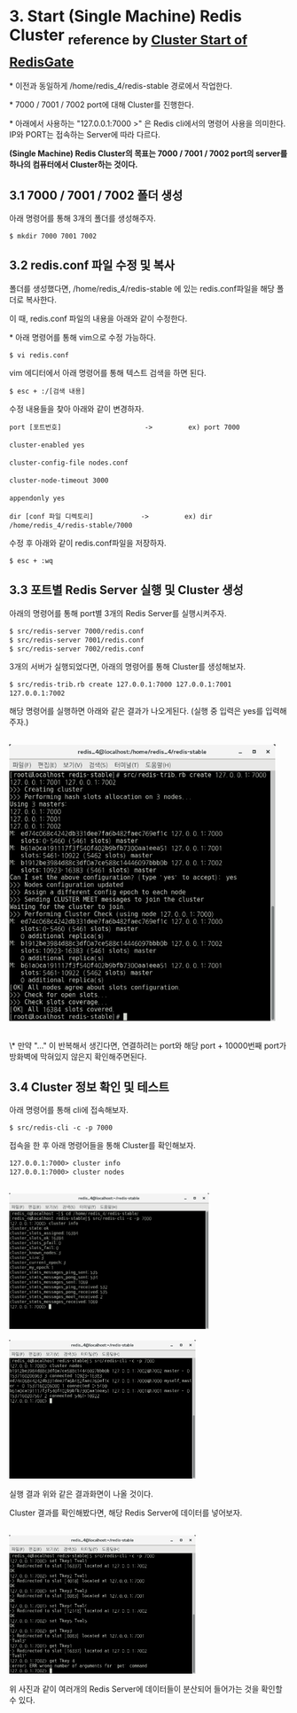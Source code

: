 # 3. Start (Single Machine) Redis Cluster <sub>reference by [Cluster Start of RedisGate](http://redisgate.kr/redis/cluster/cluster_start.php)</sub>

\* 이전과 동일하게 /home/redis_4/redis-stable 경로에서 작업한다.

\* 7000 / 7001 / 7002 port에 대해 Cluster를 진행한다.

\* 아래에서 사용하는 "127.0.0.1:7000 >" 은 Redis cli에서의 명령어 사용을 의미한다. IP와 PORT는 접속하는 Server에 따라 다르다.

**(Single Machine) Redis Cluster의 목표는 7000 / 7001 / 7002 port의 server를 하나의 컴퓨터에서 Cluster하는 것이다.**

## 3.1 7000 / 7001 / 7002 폴더 생성

아래 명령어를 통해 3개의 폴더를 생성해주자.


    $ mkdir 7000 7001 7002

## 3.2 redis.conf 파일 수정 및 복사


폴더를 생성했다면,  /home/redis_4/redis-stable 에 있는 redis.conf파일을 해당 폴더로 복사한다.

이 때, redis.conf 파일의 내용을 아래와 같이 수정한다.

\* 아래 명령어를 통해 vim으로 수정 가능하다.

    $ vi redis.conf

 vim 에디터에서 아래 명령어를 통해 텍스트 검색을 하면 된다.

    $ esc + :/[검색 내용]

 수정 내용들을 찾아 아래와 같이 변경하자.

    port [포트번호]                     ->         ex) port 7000

    cluster-enabled yes                    

    cluster-config-file nodes.conf     

    cluster-node-timeout 3000         

    appendonly yes                          

    dir [conf 파일 디렉토리]            ->         ex) dir /home/redis_4/redis-stable/7000

 

수정 후 아래와 같이 redis.conf파일을 저장하자.

    $ esc + :wq

## 3.3 포트별 Redis Server 실행 및 Cluster 생성

아래의 명령어를 통해 port별 3개의 Redis Server를 실행시켜주자. 
    
    $ src/redis-server 7000/redis.conf
    $ src/redis-server 7001/redis.conf
    $ src/redis-server 7002/redis.conf

3개의 서버가 실행되었다면, 아래의 명령어를 통해 Cluster를 생성해보자. 

    $ src/redis-trib.rb create 127.0.0.1:7000 127.0.0.1:7001 127.0.0.1:7002

해당 명령어를 실행하면 아래와 같은 결과가 나오게된다. (실행 중 입력은 yes를 입력해주자.)

<br/><img src="./img/img10.png" width="480px">

<br/>
\* 만약 "..." 이 반복해서 생긴다면, 연결하려는 port와 해당 port + 10000번째 port가 방화벽에 막혀있지 않은지 확인해주면된다.

## 3.4 Cluster 정보 확인 및 테스트

아래 명령어를 통해 cli에 접속해보자.

    $ src/redis-cli -c -p 7000

접속을 한 후 아래 명령어들을 통해 Cluster를 확인해보자.

    127.0.0.1:7000> cluster info
    127.0.0.1:7000> cluster nodes

<br/><img src="./img/img11.png" width="360px">
<br/>
<br/><img src="./img/img12.png" width="336px">
<br/>

실행 결과 위와 같은 결과화면이 나올 것이다.

Cluster 결과를 확인해봤다면, 해당 Redis Server에 데이터를 넣어보자.

<br/><img src="./img/img13.png" width="336px">
<br/>

위 사진과 같이 여러개의 Redis Server에 데이터들이 분산되어 들어가는 것을 확인할 수 있다.